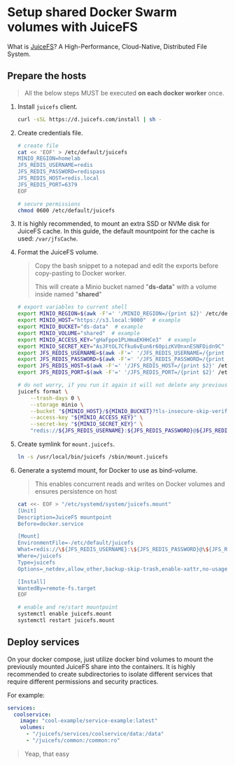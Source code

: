 # Setup shared Docker Swarm volumes with JuiceFS

What is [JuiceFS](https://juicefs.com/docs/community/getting-started/for_distributed?ref=git.xtuxnet.com)? A High-Performance, Cloud-Native, Distributed File System.

## Prepare the hosts

> All the below steps MUST be executed **on each docker worker** once.

1. Install `juicefs` client.

    ```bash
    curl -sSL https://d.juicefs.com/install | sh -
    ```

2. Create credentials file.

    ```bash
    # create file
    cat << 'EOF' > /etc/default/juicefs
    MINIO_REGION=homelab
    JFS_REDIS_USERNAME=redis
    JFS_REDIS_PASSWORD=redispass
    JFS_REDIS_HOST=redis.local
    JFS_REDIS_PORT=6379
    EOF

    # secure permissions
    chmod 0600 /etc/default/juicefs
    ```

3. It is highly recommended, to mount an extra SSD or NVMe disk for JuiceFS cache. In this guide, the default mountpoint for the cache is used: `/var/jfsCache`.

4. Format the JuiceFS volume.

    > Copy the bash snippet to a notepad and edit the exports before copy-pasting to Docker worker.
    >
    > This will create a Minio bucket named "**ds-data**" with a volume inside named "**shared**"

    ```bash
    # export variables to current shell
    export MINIO_REGION=$(awk -F'=' '/MINIO_REGION=/{print $2}' /etc/default/juicefs)
    export MINIO_HOST="https://s3.local:9000"  # example
    export MINIO_BUCKET="ds-data"  # example
    export MINIO_VOLUME="shared"  # example
    export MINIO_ACCESS_KEY="gHaFppe1PLHmaEKHHCe3"  # example
    export MINIO_SECRET_KEY="AsJFtOL7Cfku6vEun6r60pizKV0nxnESNFDidn9C"  # example
    export JFS_REDIS_USERNAME=$(awk -F'=' '/JFS_REDIS_USERNAME=/{print $2}' /etc/default/juicefs)
    export JFS_REDIS_PASSWORD=$(awk -F'=' '/JFS_REDIS_PASSWORD=/{print $2}' /etc/default/juicefs)
    export JFS_REDIS_HOST=$(awk -F'=' '/JFS_REDIS_HOST=/{print $2}' /etc/default/juicefs)
    export JFS_REDIS_PORT=$(awk -F'=' '/JFS_REDIS_PORT=/{print $2}' /etc/default/juicefs)

    # do not worry, if you run it again it will not delete any previous data if not forced
    juicefs format \
        --trash-days 0 \
        --storage minio \
        --bucket "${MINIO_HOST}/${MINIO_BUCKET}?tls-insecure-skip-verify=true" \
        --access-key "${MINIO_ACCESS_KEY}" \
        --secret-key "${MINIO_SECRET_KEY}" \
        "redis://${JFS_REDIS_USERNAME}:${JFS_REDIS_PASSWORD}@${JFS_REDIS_HOST}:${JFS_REDIS_PORT}/1" "${MINIO_VOLUME}"
    ```

5. Create symlink for `mount.juicefs`.

    ```bash
    ln -s /usr/local/bin/juicefs /sbin/mount.juicefs
    ```

6. Generate a systemd mount, for Docker to use as bind-volume.

    > This enables concurrent reads and writes on Docker volumes and ensures persistence on host

    ```bash
    cat <<- EOF > "/etc/systemd/system/juicefs.mount"
    [Unit]
    Description=JuiceFS mountpoint
    Before=docker.service

    [Mount]
    EnvironmentFile=-/etc/default/juicefs
    What=redis://\${JFS_REDIS_USERNAME}:\${JFS_REDIS_PASSWORD}@\${JFS_REDIS_HOST}:\${JFS_REDIS_PORT}/1
    Where=/juicefs
    Type=juicefs
    Options=_netdev,allow_other,backup-skip-trash,enable-xattr,no-usage-report,writeback

    [Install]
    WantedBy=remote-fs.target
    EOF

    # enable and re/start mountpoint
    systemctl enable juicefs.mount
    systemctl restart juicefs.mount
    ```

## Deploy services

On your docker compose, just utilize docker bind volumes to mount the previously mounted JuiceFS share into the containers. It is highly recommended to create subdirectories to isolate different services that require different permissions and security practices.

For example:

```yml
services:
  coolservice:
    image: "cool-example/service-example:latest"
    volumes:
      - "/juicefs/services/coolservice/data:/data"
      - "/juicefs/common:/common:ro"
```

> Yeap, that easy
